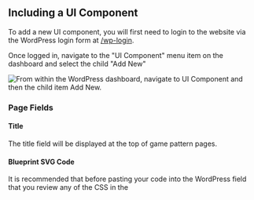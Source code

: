 ## Including a UI Component

To add a new UI component, you will first need to login to the website via the WordPress login form at [/wp-login](/wp-login).

Once logged in, navigate to the "UI Component" menu item on the dashboard and select the child "Add New"

![From within the WordPress dashboard, navigate to UI Component and then the child item Add New.](https://i.imgur.com/t7hBDbH.png)

### Page Fields

#### Title

The title field will be displayed at the top of game pattern pages.

#### Blueprint SVG Code

It is recommended that before pasting your code into the WordPress field that you review any of the CSS in the <span class="text--bold text--red"><style></span> tag. To avoid any conflicts, it is recommended to remove any font-family styles as these will be applied via the external CSS stylesheet. Font weights and colours may still be included.

For optimal performance, it is recommended that the tool [SVGOMG](https://jakearchibald.github.io/svgomg/) is used to minify the output generated for the SVG.

#### Description

The description field will be displayed directly after the title. No classes are <span class="text--bold">required</span>, however if you wish to modify the text you can do so using [text trumps](/components.html#text) found in the pattern library.

#### When To Use

When to use is a section to show the need for the component. What type of games benefit from the component? Which games <span class="text--bold">require</span> the component?

It is recommended that for the "When To Use" and "Solution" a list is used for each field. This field usually uses the "Divided" and "Bullets" classes. More can be found about the list components over at [the lists documentation](/components.html#lists).

If unsure of how to layout the classes, view an existing example to get an understanding of the structure

#### Solution

The solution is how the pattern is used. Think about what the component needs to convey, colours often used, icongraphy and labels that are included.

As mentioned in the "When To Use" description, it is recommended that for the "When To Use" and "Solution" a list is used for each field. This field usually uses the "Divided" and "Bullets" classes. More can be found about the list components over at [the lists documentation](/components.html#lists).

If unsure of how to layout the classes, view an existing example to get an understanding of the structure

#### Technical Details

This is where any information related to the pattern that hasn't already been listed can be included. If there is a geeky fact you have found out about the pattern, or perhaps heavy documentation that wouldn't be included in the previous fields, this is the section to include it in.

#### Categories

All patterns fit into one of several categories. Select at least one category so that the pattern has helpful breadcrumbs.

#### Featured Image

This image may be used throughout the website to represent the pattern.

The featured image can be the original blueprint or a game example you think represents the pattern well.

### Attatching to existing examples

![The create connections form on the page allows for components and examples to link](http://i.imgur.com/admQ73A.png)

You may sometimes find that you have included pattern examples <span class="text--bold">before</span> you've created the pattern page itself.

This is no problem, within the pattern page editor, you are able to select pattern examples that have been created and link them to the page. These examples will show on the pages front end when published.
